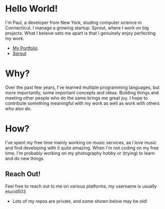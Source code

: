 # Hello World!
I'm Paul, a developer from New York, studing computer science in Connecticut. I manage a growing startup: Sprout, where I work on big projects. What I beleive sets me apart is that I genuinely enjoy perfecting my work. 

- [My Portfolio](https://elucid.vip)
- [Sprout](https://sprout.software)

# Why?
Over the past few years, I've learned multiple programming languages, but more importantly, some important concepts and ideas. Building things and meeting other people who do the same brings me great joy. I hope to contribute something meaningful with my work as well as work with others who also do.

# How?
I've spent my free time mainly working on music services, as I love music and find developing with it quite amazing. When I'm not coding on my free time, I'm probably working on my photography hobby or (trying) to learn and do new things. 

## Reach Out!
Feel free to reach out to me on various platforms, my username is usually elucid503

* Lots of my repos are private, and some shown below may be old!
